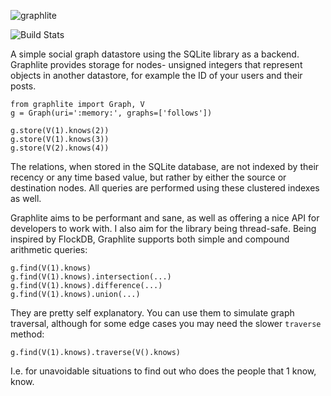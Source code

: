 ![graphlite](https://raw.github.com/eugene-eeo/graphlite/master/art/logo-300.png)

![Build Stats](https://travis-ci.org/eugene-eeo/graphlite.svg?branch=master)

A simple social graph datastore using the SQLite library as
a backend. Graphlite provides storage for nodes- unsigned
integers that represent objects in another datastore, for
example the ID of your users and their posts.

```
from graphlite import Graph, V
g = Graph(uri=':memory:', graphs=['follows'])

g.store(V(1).knows(2))
g.store(V(1).knows(3))
g.store(V(2).knows(4))
```

The relations, when stored in the SQLite database, are not
indexed by their recency or any time based value, but rather
by either the source or destination nodes. All queries are
performed using these clustered indexes as well.

Graphlite aims to be performant and sane, as well as offering
a nice API for developers to work with. I also aim for the
library being thread-safe. Being inspired by FlockDB, Graphlite
supports both simple and compound arithmetic queries:

```
g.find(V(1).knows)
g.find(V(1).knows).intersection(...)
g.find(V(1).knows).difference(...)
g.find(V(1).knows).union(...)
```

They are pretty self explanatory. You can use them to simulate
graph traversal, although for some edge cases you may need the
slower `traverse` method:

```
g.find(V(1).knows).traverse(V().knows)
```

I.e. for unavoidable situations to find out who does the people
that 1 know, know.
